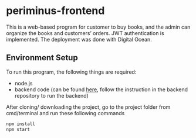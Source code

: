 # periminus-frontend

This is a web-based program for customer to buy books, and the admin can organize the books and customers’ orders. JWT authentication is implemented. The deployment was done with Digital Ocean.

## Environment Setup

To run this program, the following things are required:
- node.js
- backend code (can be found [here](https://github.com/sefirakarina/periminus-backend), follow the instruction in the backend repository to run the backend)


After cloning/ downloading the project, go to the project folder from cmd/terminal and run these following commands


```bash
npm install
npm start 
```
